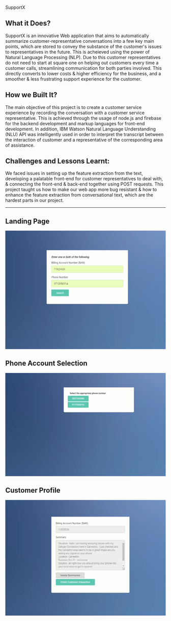 SupportX

What it Does?
---------
SupportX is an innovative Web application that aims to automatically summarize customer-representative conversations into a few key main points, which are stored to convey the substance of the customer's issues to representatives in the future. This is acheieved using the power of Natural Language Processing (NLP). Due to this customer representatives do not need to start at square one on helping out customers every time a customer calls, streamlining communication for both parties involved. This directly converts to lower costs & higher efficiency for the business, and a smoother & less frustrating support experience for the customer.


How we Built It?
---------
  The main objective of this project is to create a customer service experience by recording the conversation with a customer service representative. This is achieved through the usage of node.js and firebase for the backend development and markup languages for front-end development. In addition, IBM Watson Natural Language Understanding (NLU) API was intelligently used in order to interpret the transcript between the interaction of customer and a representative of the corresponding area of assistance.
  

Challenges and Lessons Learnt:
---------
  We faced issues in setting up the feature extraction from the text, developing a palatable front-end for customer representatives to deal with, & connecting the front-end & back-end together using POST requests. This project taught us how to make our web app more bug resistant & how to enhance the feature extraction from conversational text, which are the hardest parts in our project.
  
---------
Landing Page
---
![Alt text](images/landing-page.png?raw=true "Title")


Phone Account Selection
---
![Alt text](images/number-select.png?raw=true "Title")

Customer Profile
---
![Alt text](images/customer-profile.png?raw=true "Title")
